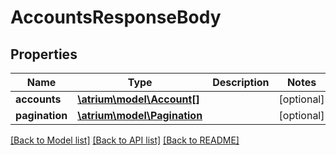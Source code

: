 # AccountsResponseBody

## Properties
Name | Type | Description | Notes
------------ | ------------- | ------------- | -------------
**accounts** | [**\atrium\model\Account[]**](Account.md) |  | [optional] 
**pagination** | [**\atrium\model\Pagination**](Pagination.md) |  | [optional] 

[[Back to Model list]](../README.md#documentation-for-models) [[Back to API list]](../README.md#documentation-for-api-endpoints) [[Back to README]](../README.md)


